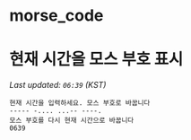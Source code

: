 # morse_code
# 현재 시간을 모스 부호 표시
<!-- MORSE_TIME_START -->
_Last updated: `06:39` (KST)_

```
현재 시간을 입력하세요. 모스 부호로 바꿉니다
----- -.... ...-- ----.
모스 부호를 다시 현재 시간으로 바꿉니다
0639
```
<!-- MORSE_TIME_END -->
